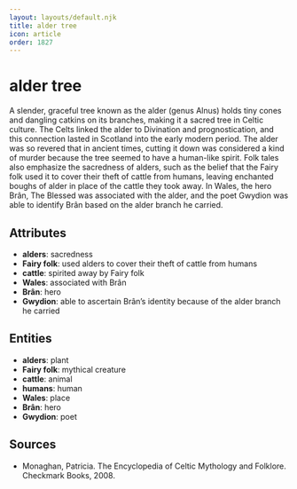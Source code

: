 ```yaml
---
layout: layouts/default.njk
title: alder tree
icon: article
order: 1827
---
```

# alder tree

A slender, graceful tree known as the alder (genus Alnus) holds tiny cones and dangling catkins on its branches, making it a sacred tree in Celtic culture. The Celts linked the alder to Divination and prognostication, and this connection lasted in Scotland into the early modern period. The alder was so revered that in ancient times, cutting it down was considered a kind of murder because the tree seemed to have a human-like spirit. Folk tales also emphasize the sacredness of alders, such as the belief that the Fairy folk used it to cover their theft of cattle from humans, leaving enchanted boughs of alder in place of the cattle they took away. In Wales, the hero Brân, The Blessed was associated with the alder, and the poet Gwydion was able to identify Brân based on the alder branch he carried.

## Attributes

- **alders**: sacredness
- **Fairy folk**: used alders to cover their theft of cattle from humans
- **cattle**: spirited away by Fairy folk
- **Wales**: associated with Brân
- **Brân**: hero
- **Gwydion**: able to ascertain Brân’s identity because of the alder branch he carried

## Entities

- **alders**: plant
- **Fairy folk**: mythical creature
- **cattle**: animal
- **humans**: human
- **Wales**: place
- **Brân**: hero
- **Gwydion**: poet

## Sources

- Monaghan, Patricia. The Encyclopedia of Celtic Mythology and Folklore. Checkmark Books, 2008.

